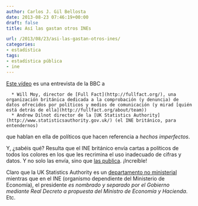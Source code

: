 ```yaml
---
author: Carlos J. Gil Bellosta
date: 2013-08-23 07:46:19+00:00
draft: false
title: Así las gastan otros INEs

url: /2013/08/23/asi-las-gastan-otros-ines/
categories:
- estadística
tags:
- estadística pública
- ine
---
```


[Este vídeo](http://www.significancemagazine.org/details/webexclusive/5102921/Refereeing-the-abusers-of-statistics.html) es una entrevista de la BBC a



	  * Will Moy, director de [Full Fact](http://fullfact.org/), una organización británica dedicada a la comprobación (y denuncia) de datos ofrecidos por políticos y medios de comunicación (y mirad [quién está detrás de ella](http://fullfact.org/about/team))
	  * Andrew Dilnot director de la [UK Statistics Authority](http://www.statisticsauthority.gov.uk/) (el INE británico, para entendernos)

que hablan en ella de políticos que hacen referencia a _hechos imperfectos_.

Y, ¿sabéis qué? Resulta que el INE británico envía cartas a políticos de todos los colores en los que les recrimina el uso inadecuado de cifras y datos. Y no solo las envía, sino que [las publica](http://www.statisticsauthority.gov.uk/reports---correspondence/correspondence/index.html). ¡Increíble!

Claro que la UK Statistics Authority es un [departamento no ministerial](http://en.wikipedia.org/wiki/Non-ministerial_department) mientras que en el INE (organismo dependiente del Ministerio de Economía), el presidente _es nombrado y separado por el Gobierno mediante Real Decreto a propuesta del Ministro de Economía y Hacienda_. Etc.
